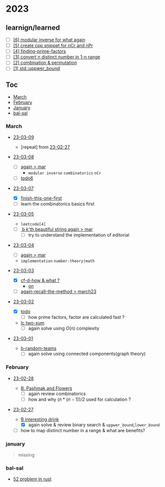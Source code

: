 # 2023

## learnign/learned

- [ ] [[6] modular inverse for what again](./notes/modular-inverse.md)
- [ ] [[5] create cpp snippet for nCr and nPr](./notes/nRc-nPr-in-cpp.md)
- [ ] [[4] finding-prime-factors](./notes/finding-prime-factors.md)
- [ ] [[3] convert n distinct number in 1-n range](./notes/distinct-nums-in-1-to-n.md)
- [ ] [[2] combination & permutation](./notes/combination-and-permutation.md)
- [ ] [[1] std::uppwer_bound](./notes/algorithms-uppwer_bound-lowerbound.md)

## Toc

- [March](#March)
- [February](#February)
- [January](#january)
- [bal-sal](#bal-sal)

### March

- [23-03-09](23-03-09)

  - [repeat] from [23-02-27](23-02-27)

- [23-03-08](23-03-08)

  - [ ] [again > mar](https://codeforces.com/problemset/problem/1795/D)
    - `modular inverse` `combinatorics` `nCr`
  - [ ] [todo6](./notes/modular-inverse.md)

- [23-03-07](23-03-07)

  - [x] [finish-this-one-first](https://codeforces.com/problemset/problem/1795/D)
  - [ ] learn the combinatorics basics first

- [23-03-05](23-03-05)

  - `leetcode[4]`
  - [ ] [ b k'th beautiful string again > mar](https://codeforces.com/contest/1328/problem/B)
    - [ ] try to understand the implementation of editorial

- [23-03-04](23-03-04)

  - [ ] [again > mar](https://codeforces.com/problemset/problem/1360/D)
  - `implementation` `number-theory|math`

- [23-03-03](23-03-03)

  - [x] [cf-d-how & what ?](https://codeforces.com/problemset/problem/1360/D)
    - [on](23-03-04)
  - [ ] [again-recall-the-method > march23](https://codeforces.com/contest/1294/problem/C)

- [23-03-02](23-03-02)

  - [x] [todo](https://codeforces.com/contest/1294/problem/C)
    - [ ] how prime factors, factor are calculated fast ?
  - [lc two-sum](https://leetcode.com/problems/two-sum/)
    - [ ] again solve using $O(n)$ complexity

- [23-03-01](23-03-01)

  - [b-random-teams](https://codeforces.com/contest/478/problem/B)
    - [ ] again solve using connected components(graph theory)

### February

- [23-02-28](23-02-28)

  - [B. Pashmak and Flowers](https://codeforces.com/problemset/problem/459/B)
    - [ ] again review combinatorics
    - [ ] how and why $(n*(n-1))/2$ used for calculation ?

- [23-02-27](23-02-27)

  - [B interesting drink](https://codeforces.com/problemset/problem/706/B)
    - [x] again solve & review binary search & `uppwer_bound`,`lower_bound`
  - [ ] how to map distinct number in a range & what are benefits?

### january

> missing

### bal-sal

- [52 problem in rust](./52-in-rust.md)
